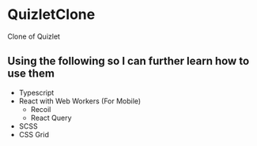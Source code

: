 # QuizletClone
Clone of Quizlet

## Using the following so I can further learn how to use them
- Typescript
- React with Web Workers (For Mobile)
  - Recoil
  - React Query
- SCSS 
- CSS Grid
